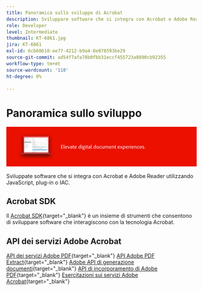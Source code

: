 ```yaml
---
title: Panoramica sullo sviluppo di Acrobat
description: Sviluppare software che si integra con Acrobat e Adobe Reader utilizzando JavaScript, plug-in o IAC
role: Developer
level: Intermediate
thumbnail: KT-6861.jpg
jira: KT-6861
exl-id: 6cb60610-ee77-4212-b9a4-8e078593be29
source-git-commit: ad54f7afa78b0fbb31eccf455723a8890cb92355
workflow-type: tm+mt
source-wordcount: '110'
ht-degree: 0%

---
```


# Panoramica sullo sviluppo

![Immagine di sviluppo di Acrobat](../assets/Hero-Develop.png)

Sviluppate software che si integra con Acrobat e Adobe Reader utilizzando JavaScript, plug-in o IAC.

## Acrobat SDK

Il [Acrobat SDK](https://opensource.adobe.com/dc-acrobat-sdk-docs/acrobatsdk/){target="_blank"} è un insieme di strumenti che consentono di sviluppare software che interagiscono con la tecnologia Acrobat.

## API dei servizi Adobe Acrobat

[API dei servizi Adobe PDF](https://developer.adobe.com/document-services/apis/pdf-services/){target="_blank"}
[API Adobe PDF Extract](https://developer.adobe.com/document-services/apis/pdf-extract/){target="_blank"}
[Adobe API di generazione documenti](https://developer.adobe.com/document-services/apis/doc-generation/){target="_blank"}
[API di incorporamento di Adobe PDF](https://developer.adobe.com/document-services/apis/pdf-embed/){target="_blank"}
[Esercitazioni sui servizi Adobe Acrobat](https://experienceleague.adobe.com/docs/acrobat-services-learn/tutorials/overview.html){target="_blank"}

